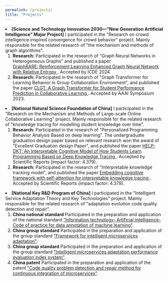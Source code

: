 ```yaml
---
permalink: /projects/
title: "Projects"
---
```

<li><strong>[Science and Technology Innovation 2030—“New Generation Artificial Intelligence” Major Project]</strong> I participated in the "Research on crowd intelligence inspired convergence for crowd behavior" project.
    Mainly responsible for the related research of "the mechanism and methods of graph algorithms".
    <ol>
        <li><strong>Research:</strong> Participated in the research of "Graph Neural Networks in Heterogeneous Graphs" and published a paper</li>
            <a href="https://arxiv.org/pdf/2312.09708">
                <papertitle>GraphRARE: Reinforcement Learning Enhanced Graph Neural Network with Relative Entropy</papertitle>
            </a>. Accepted by ICDE 2024.
        <li><strong>Research:</strong> Participated in the research of "Graph Transformer for Learning Behavior in Group Collaboration Environment", and published the paper
            <a href="https://arxiv.org/pdf/2308.02038">
                <papertitle>CLGT: A Graph Transformer for Student Performance Prediction in Collaborative Learning</papertitle>
            </a>. Accepted by AAAI Symposium 2023.</li>
    </ol>
</li>
<li><strong>[National Natural Science Foundation of China]</strong> I participated in the "Research on the Mechanism and Methods of Large-scale Online Collaborative Learning" project. Mainly responsible for the related
    research of "knowledge tracing for modelling student knowledge over time".
    <ol>
        <li><strong>Research:</strong> Participated in the research of "Personalized Programming Behavior Analysis Based on deep learning". The undergraduate graduation design paper based on relevant research won the
            award of "Excellent Graduation design Paper", and published the paper
            <a href="https://www.nature.com/articles/s41598-022-07956-0">
                <papertitle>HELP-DKT: An Interpretable Cognitive Model of How Students Learn Programming Based on Deep Knowledge Tracing</papertitle>
            </a>. Accepted by Scientific Reports (impact factor: 4.379).</li>
        <li><strong>Research:</strong> Participated in the research of "Interpretable knowledge tracking model", and published the paper
            <a href="https://www.nature.com/articles/s41598-022-22539-9">
                <papertitle>Embedding cognitive framework with self-attention for interpretable knowledge tracing</papertitle>
            </a>. Accepted by Scientific Reports (impact factor: 4.379).</li>
    </ol>
</li>
<li><strong>[National Key R&D Program of China]</strong> I participated in the "Intelligent Service Adaptation Theory and Key Technologies" project. Mainly responsible for the related research of "adaptation evolution
    code quality detection and repair".
    <ol>
        <li><strong>China national standard</strong> Participated in the preparation and application of the national standard <a href="https://std.samr.gov.cn/gb/search/gbDetailed?id=91B707B3BE89F2B6E05397BE0A0AB1F8">"Information technology- Artificial intelligence- Code of practice for data annotation of machine learning"</a>.</li>
        <li><strong>China group standard</strong> Participated in the preparation and application of the group standard <a href="http://www.ttbz.org.cn/StandardManage/Detail/52125/">"Framework for intelligent microservices adaptation"</a>.</li>
        <li><strong>China group standard</strong> Participated in the preparation and application of the group standard <a href="http://www.ttbz.org.cn/StandardManage/Detail/52126/">"Intelligent microservices adaptation performance evaluation index system"</a>.</li>
        <li><strong>China patent</strong> Participated in the preparation and application of the patent <a href="https://www.patent9.com/patent/202210737640.5.html">"Code quality problem detection and repair method for continuous integration of microservices"</a>.</li>
    </ol>
</li>